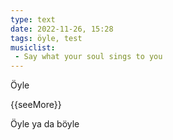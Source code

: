```yaml
---
type: text
date: 2022-11-26, 15:28
tags: öyle, test
musiclist:
 - Say what your soul sings to you
---
```

Öyle

{{seeMore}}

Öyle ya da böyle
